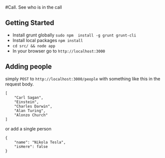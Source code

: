 #Call.
See who is in the call

## Getting Started

- Install grunt globally `sudo npm  install -g grunt grunt-cli`
- Install local packages `npm install`
- `cd src/ && node app`
- In your browser go to `http://localhost:3000`

## Adding people
simply `POST` to  `http://localhost:3000/people` with something like this in the 
request body.

```
[
	"Carl Sagan",
	"Einstein",
	"Charles Darwin",
	"Alan Turing",
	"Alonzo Church"
]
```

or add a single person
```
{
	"name": "Nikola Tesla",
	"isHere": false
}
```
